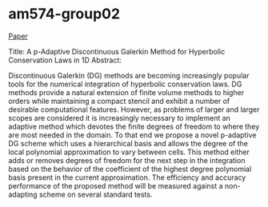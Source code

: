 # am574-group02
[Paper](paper/pAdaptiveDG.pdf)

Title: A p-Adaptive Discontinuous Galerkin Method for Hyperbolic Conservation Laws in 1D
Abstract:

Discontinuous Galerkin (DG) methods are becoming increasingly popular tools for the numerical integration of hyperbolic conservation laws. DG methods provide a natural extension of finite volume methods to higher orders while maintaining a compact stencil and exhibit a number of desirable computational features. However, as problems of larger and larger scopes are considered it is increasingly necessary to implement an adaptive method which devotes the finite degrees of freedom to where they are most needed in the domain. To that end we propose a novel p-adaptive DG scheme which uses a hierarchical basis and allows the degree of the local polynomial approximation to vary between cells. This method either adds or removes degrees of freedom for the next step in the integration based on the behavior of the coefficient of the highest degree polynomial basis present in the current approximation. The efficiency and accuracy performance of the proposed method will be measured against a non-adapting scheme on several standard tests.
